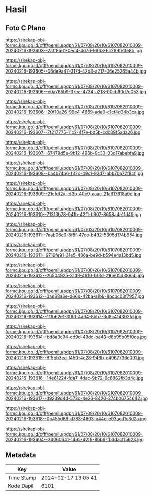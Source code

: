 # Hasil

## Foto C Plano

https://sirekap-obj-formc.kpu.go.id/cfff/pemilu/pdpr/61/07/08/20/10/6107082010009-20240216-193603--2a1f8561-0ec4-4d76-9663-6c289fe1fe8b.jpg

https://sirekap-obj-formc.kpu.go.id/cfff/pemilu/pdpr/61/07/08/20/10/6107082010009-20240216-193605--06de9a47-317d-42b3-a217-06e25265a44b.jpg

https://sirekap-obj-formc.kpu.go.id/cfff/pemilu/pdpr/61/07/08/20/10/6107082010009-20240216-193606--c0a765b9-37ee-4734-a218-00cb60d7c053.jpg

https://sirekap-obj-formc.kpu.go.id/cfff/pemilu/pdpr/61/07/08/20/10/6107082010009-20240216-193606--20f10a26-99e4-4669-ade0-c1cf4d34b3ca.jpg

https://sirekap-obj-formc.kpu.go.id/cfff/pemilu/pdpr/61/07/08/20/10/6107082010009-20240216-193607--7f217775-11c2-4f7e-bd5b-cdc89f5ada26.jpg

https://sirekap-obj-formc.kpu.go.id/cfff/pemilu/pdpr/61/07/08/20/10/6107082010009-20240216-193607--67479d5e-9b12-496b-9c33-03d17abebfa9.jpg

https://sirekap-obj-formc.kpu.go.id/cfff/pemilu/pdpr/61/07/08/20/10/6107082010009-20240216-193608--ba4b74b6-f32c-49c1-93d7-abb70a72f8cf.jpg

https://sirekap-obj-formc.kpu.go.id/cfff/pemilu/pdpr/61/07/08/20/10/6107082010009-20240216-193609--21efdf2a-ef3b-40c0-aaac-21a617618a0d.jpg

https://sirekap-obj-formc.kpu.go.id/cfff/pemilu/pdpr/61/07/08/20/10/6107082010009-20240216-193610--71313b78-041b-42f1-b907-8658a4e11d49.jpg

https://sirekap-obj-formc.kpu.go.id/cfff/pemilu/pdpr/61/07/08/20/10/6107082010009-20240216-193611--7aab06e0-8f5f-47ce-b492-5305d174b954.jpg

https://sirekap-obj-formc.kpu.go.id/cfff/pemilu/pdpr/61/07/08/20/10/6107082010009-20240216-193611--9719fe91-31e5-486a-be9d-b594e4a13bd5.jpg

https://sirekap-obj-formc.kpu.go.id/cfff/pemilu/pdpr/61/07/08/20/10/6107082010009-20240216-193612--26504925-31d9-4910-b13d-216e05d38e5b.jpg

https://sirekap-obj-formc.kpu.go.id/cfff/pemilu/pdpr/61/07/08/20/10/6107082010009-20240216-193613--3ad68a6e-d66d-42ba-a1b9-8bcbc03f7957.jpg

https://sirekap-obj-formc.kpu.go.id/cfff/pemilu/pdpr/61/07/08/20/10/6107082010009-20240216-193614--111b62e1-3f6d-4a94-8bb7-3d8c414303fd.jpg

https://sirekap-obj-formc.kpu.go.id/cfff/pemilu/pdpr/61/07/08/20/10/6107082010009-20240216-193614--bd8a3c94-cd9d-49dc-ba43-d8b95b05f0ca.jpg

https://sirekap-obj-formc.kpu.go.id/cfff/pemilu/pdpr/61/07/08/20/10/6107082010009-20240216-193615--6f5bb3ea-f450-4c28-946b-e4967736c091.jpg

https://sirekap-obj-formc.kpu.go.id/cfff/pemilu/pdpr/61/07/08/20/10/6107082010009-20240216-193616--14e61224-fda7-4dac-9b72-9c6862fb3d4c.jpg

https://sirekap-obj-formc.kpu.go.id/cfff/pemilu/pdpr/61/07/08/20/10/6107082010009-20240216-193617--d9239d4d-573c-4e26-8420-374b06754642.jpg

https://sirekap-obj-formc.kpu.go.id/cfff/pemilu/pdpr/61/07/08/20/10/6107082010009-20240216-193618--0b455d86-d788-4803-a44e-e03acd1c3d2a.jpg

https://sirekap-obj-formc.kpu.go.id/cfff/pemilu/pdpr/61/07/08/20/10/6107082010009-20240216-193604--34060641-1465-42f9-8bb6-fb3dacf15623.jpg


## Metadata

| Key        | Value               |
| ---------- | ------------------- |
| Time Stamp | 2024-02-17 13:05:41 |
| Kode Dapil | 6101                |



